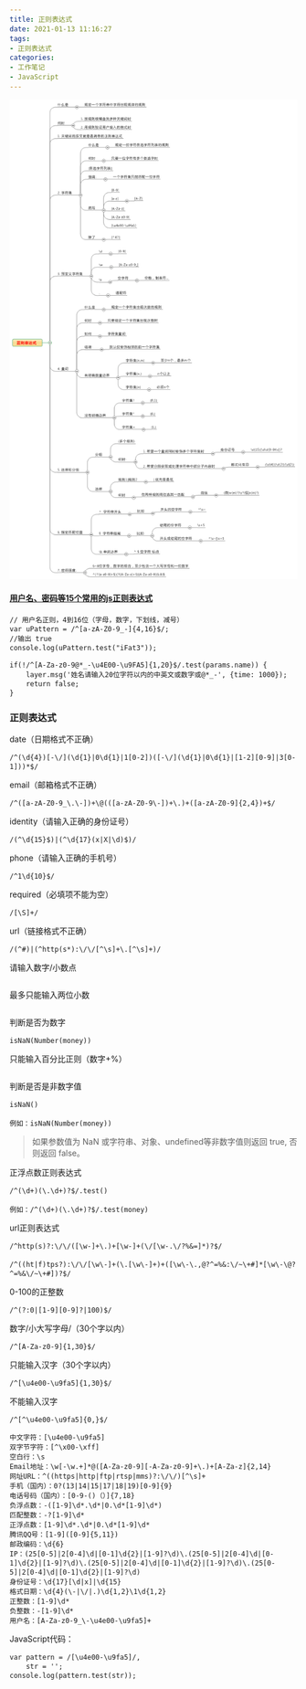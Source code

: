 ```yaml
---
title: 正则表达式
date: 2021-01-13 11:16:27
tags:
- 正则表达式
categories:
- 工作笔记
- JavaScript
---
```


![正则表达式-思维导图](https://raw.githubusercontent.com/winney07/Images/main/winney07.github.io/%E6%AD%A3%E5%88%99%E8%A1%A8%E8%BE%BE%E5%BC%8F/note1.png)

#### [用户名、密码等15个常用的js正则表达式](https://blog.csdn.net/qq_41465646/article/details/108105076)

```
// 用户名正则，4到16位（字母，数字，下划线，减号）  
var uPattern = /^[a-zA-Z0-9_-]{4,16}$/;  
//输出 true  
console.log(uPattern.test("iFat3")); 
```



```
if(!/^[A-Za-z0-9@*_-\u4E00-\u9FA5]{1,20}$/.test(params.name)) {
    layer.msg('姓名请输入20位字符以内的中英文或数字或@*_-', {time: 1000});
    return false;
}
```





### 正则表达式

date（日期格式不正确）

```
/^(\d{4})[-\/](\d{1}|0\d{1}|1[0-2])([-\/](\d{1}|0\d{1}|[1-2][0-9]|3[0-1]))*$/
```

email（邮箱格式不正确）

```
/^([a-zA-Z0-9_\.\-])+\@(([a-zA-Z0-9\-])+\.)+([a-zA-Z0-9]{2,4})+$/
```

identity（请输入正确的身份证号）

```
/(^\d{15}$)|(^\d{17}(x|X|\d)$)/
```

phone（请输入正确的手机号）

```
/^1\d{10}$/
```

required（必填项不能为空）

```
/[\S]+/
```

url（链接格式不正确）

```
/(^#)|(^http(s*):\/\/[^\s]+\.[^\s]+)/
```

请输入数字/小数点

```

```

最多只能输入两位小数

```

```

判断是否为数字

```
isNaN(Number(money))
```

只能输入百分比正则（数字+%）

```

```

判断是否是非数字值

```
isNaN()

例如：isNaN(Number(money))
```

> 如果参数值为 NaN 或字符串、对象、undefined等非数字值则返回 true, 否则返回 false。

正浮点数正则表达式

```
/^(\d+)(\.\d+)?$/.test()

例如：/^(\d+)(\.\d+)?$/.test(money)
```

url正则表达式

```
/^http(s)?:\/\/([\w-]+\.)+[\w-]+(\/[\w-.\/?%&=]*)?$/

/^((ht|f)tps?):\/\/[\w\-]+(\.[\w\-]+)+([\w\-\.,@?^=%&:\/~\+#]*[\w\-\@?^=%&\/~\+#])?$/
```

0-100的正整数

```
/^(?:0|[1-9][0-9]?|100)$/
```

数字/小大写字母/（30个字以内）

```
/^[A-Za-z0-9]{1,30}$/
```

只能输入汉字（30个字以内）

```
/^[\u4e00-\u9fa5]{1,30}$/
```

不能输入汉字

```
/^[^\u4e00-\u9fa5]{0,}$/
```

```
中文字符：[\u4e00-\u9fa5]
双字节字符：[^\x00-\xff]
空白行：\s
Email地址：\w[-\w.+]*@([A-Za-z0-9][-A-Za-z0-9]+\.)+[A-Za-z]{2,14}
网址URL：^((https|http|ftp|rtsp|mms)?:\/\/)[^\s]+
手机（国内）：0?(13|14|15|17|18|19)[0-9]{9}
电话号码（国内）：[0-9-()（）]{7,18}
负浮点数：-([1-9]\d*.\d*|0.\d*[1-9]\d*)
匹配整数：-?[1-9]\d*
正浮点数：[1-9]\d*.\d*|0.\d*[1-9]\d*
腾讯QQ号：[1-9]([0-9]{5,11})
邮政编码：\d{6}
IP：(25[0-5]|2[0-4]\d|[0-1]\d{2}|[1-9]?\d)\.(25[0-5]|2[0-4]\d|[0-1]\d{2}|[1-9]?\d)\.(25[0-5]|2[0-4]\d|[0-1]\d{2}|[1-9]?\d)\.(25[0-5]|2[0-4]\d|[0-1]\d{2}|[1-9]?\d)
身份证号：\d{17}[\d|x]|\d{15}
格式日期：\d{4}(\-|\/|.)\d{1,2}\1\d{1,2}
正整数：[1-9]\d*
负整数：-[1-9]\d*
用户名：[A-Za-z0-9_\-\u4e00-\u9fa5]+
```

JavaScript代码：

```
var pattern = /[\u4e00-\u9fa5]/,
	str = '';
console.log(pattern.test(str));
```

